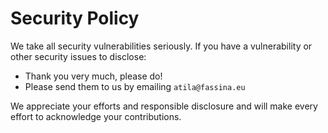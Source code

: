 # Security Policy

We take all security vulnerabilities seriously.
If you have a vulnerability or other security issues to disclose:

- Thank you very much, please do!
- Please send them to us by emailing `atila@fassina.eu`

We appreciate your efforts and responsible disclosure and will make every effort to acknowledge your contributions.
